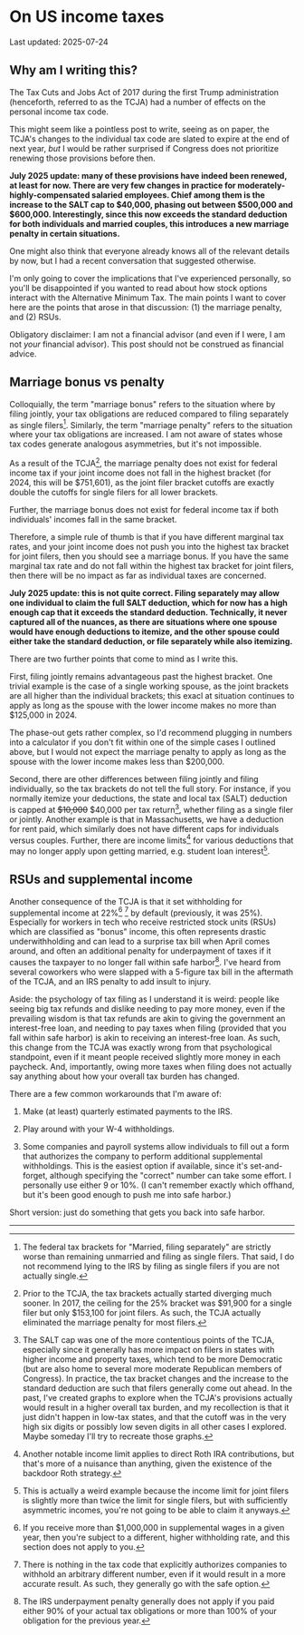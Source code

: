 # On US income taxes

Last updated: 2025-07-24

## Why am I writing this?

The Tax Cuts and Jobs Act of 2017 during the first Trump administration
(henceforth, referred to as the TCJA) had a number of effects on the
personal income tax code.

This might seem like a pointless post to write, seeing as on paper, the
TCJA's changes to the individual tax code are slated to expire at the end
of next year, _but_ I would be rather surprised if Congress does not
prioritize renewing those provisions before then.

**July 2025 update: many of these provisions have indeed been renewed, at
least for now. There are very few changes in practice for
moderately-highly-compensated salaried employees. Chief among them is the
increase to the SALT cap to \$40,000, phasing out between \$500,000 and
\$600,000. Interestingly, since this now exceeds the standard deduction for
both individuals and married couples, this introduces a new marriage
penalty in certain situations.**

One might also think that everyone already knows all of the relevant
details by now, but I had a recent conversation that suggested
otherwise.

I'm only going to cover the implications that I've experienced personally,
so you'll be disappointed if you wanted to read about how stock options
interact with the Alternative Minimum Tax. The main points I want to cover
here are the points that arose in that discussion: (1) the marriage
penalty, and (2) RSUs.

Obligatory disclaimer: I am not a financial advisor (and even if I were, I
am not _your_ financial advisor). This post should not be construed as
financial advice.

## Marriage bonus vs penalty

Colloquially, the term "marriage bonus" refers to the situation where by
filing jointly, your tax obligations are reduced compared to filing
separately as single filers[^filing_separately]. Similarly, the term
"marriage penalty" refers to the situation where your tax obligations are
increased. I am not aware of states whose tax codes generate analogous
asymmetries, but it's not impossible.

As a result of the TCJA[^pre_tcja_penalty], the marriage penalty does not
exist for federal income tax if your joint income does not fall in the
highest bracket (for 2024, this will be \$751,601), as the joint filer
bracket cutoffs are exactly double the cutoffs for single filers for all
lower brackets.

Further, the marriage bonus does not exist for federal income tax if both
individuals' incomes fall in the same bracket.

Therefore, a simple rule of thumb is that if you have different marginal
tax rates, and your joint income does not push you into the highest tax
bracket for joint filers, then you should see a marriage bonus. If you have
the same marginal tax rate and do not fall within the highest tax bracket
for joint filers, then there will be no impact as far as individual taxes
are concerned.

**July 2025 update: this is not quite correct. Filing separately may allow
one individual to claim the full SALT deduction, which for now has a high
enough cap that it exceeds the standard deduction. Technically, it never
captured all of the nuances, as there are situations where one spouse would
have enough deductions to itemize, and the other spouse could either take
the standard deduction, or file separately while also itemizing.**

There are two further points that come to mind as I write this.

First, filing jointly remains advantageous past the highest bracket. One
trivial example is the case of a single working spouse, as the joint
brackets are all higher than the individual brackets; this exacl at
situation continues to apply as long as the spouse with the lower income
makes no more than \$125,000 in 2024.

The phase-out gets rather complex, so I'd recommend plugging in numbers
into a calculator if you don't fit within one of the simple cases I
outlined above, but I would not expect the marriage penalty to apply as
long as the spouse with the lower income makes less than \$200,000.

Second, there are other differences between filing jointly and filing
individually, so the tax brackets do not tell the full story. For instance,
if you normally itemize your deductions, the state and local tax (SALT)
deduction is capped at ~~\$10,000~~ \$40,000 per tax return[^salt], whether
filing as a single filer or jointly. Another example is that in
Massachusetts, we have a deduction for rent paid, which similarly does not
have different caps for individuals versus couples. Further, there are
income limits[^backdoor] for various deductions that may no longer apply
upon getting married, e.g. student loan interest[^student_loans].

## RSUs and supplemental income

Another consequence of the TCJA is that it set withholding for supplemental
income at 22%[^millionaires] [^bonus_withholding] by default (previously,
it was 25%). Especially for workers in tech who receive restricted stock
units (RSUs) which are classified as "bonus" income, this often represents
drastic underwithholding and can lead to a surprise tax bill when April
comes around, and often an additional penalty for underpayment of taxes if
it causes the taxpayer to no longer fall within safe
harbor[^safe_harbor]. I've heard from several coworkers who were slapped
with a 5-figure tax bill in the aftermath of the TCJA, and an IRS penalty
to add insult to injury.

Aside: the psychology of tax filing as I understand it is weird: people
like seeing big tax refunds and dislike needing to pay more money, even if
the prevailing wisdom is that tax refunds are akin to giving the government
an interest-free loan, and needing to pay taxes when filing (provided that
you fall within safe harbor) is akin to receiving an interest-free loan. As
such, this change from the TCJA was exactly wrong from that psychological
standpoint, even if it meant people received slightly more money in each
paycheck. And, importantly, owing more taxes when filing does not actually
say anything about how your overall tax burden has changed.

There are a few common workarounds that I'm aware of:

1. Make (at least) quarterly estimated payments to the IRS.

1. Play around with your W-4 withholdings.

1. Some companies and payroll systems allow individuals to fill out a form
   that authorizes the company to perform additional supplemental
   withholdings. This is the easiest option if available, since it's
   set-and-forget, although specifying the "correct" number can take some
   effort. I personally use either 9 or 10%. (I can't remember exactly
   which offhand, but it's been good enough to push me into safe harbor.)

Short version: just do something that gets you back into safe harbor.

<hr>

[^backdoor]: Another notable income limit applies to direct Roth IRA
    contributions, but that's more of a nuisance than anything, given the
    existence of the backdoor Roth strategy.

[^bonus_withholding]: There is nothing in the tax code that explicitly
	authorizes companies to withhold an arbitrary different number, even if
	it would result in a more accurate result. As such, they generally go
	with the safe option.

[^filing_separately]: The federal tax brackets for "Married, filing
	separately" are strictly worse than remaining unmarried and filing as
	single filers. That said, I do not recommend lying to the IRS by filing
	as single filers if you are not actually single.

[^millionaires]: If you receive more than \$1,000,000 in supplemental wages
	in a given year, then you're subject to a different, higher withholding
	rate, and this section does not apply to you.

[^pre_tcja_penalty]: Prior to the TCJA, the tax brackets actually started
	diverging much sooner. In 2017, the ceiling for the 25% bracket was
	\$91,900 for a single filer but only \$153,100 for joint filers. As such,
	the TCJA actually eliminated the marriage penalty for most filers.

[^safe_harbor]: The IRS underpayment penalty generally does not apply if
	you paid either 90% of your actual tax obligations or more than 100% of
	your obligation for the previous year.

[^salt]: The SALT cap was one of the more contentious points of the TCJA,
	especially since it generally has more impact on filers in states with
	higher income and property taxes, which tend to be more Democratic (but
	are also home to several more moderate Republican members of
	Congress). In practice, the tax bracket changes and the increase to the
	standard deduction are such that filers generally come out ahead. In
	the past, I've created graphs to explore when the TCJA's provisions
	actually would result in a higher overall tax burden, and my
	recollection is that it just didn't happen in low-tax states, and that
	the cutoff was in the very high six digits or possibly low seven digits
	in all other cases I explored. Maybe someday I'll try to recreate those
	graphs.

[^student_loans]: This is actually a weird example because the income limit
	for joint filers is slightly more than twice the limit for single
	filers, but with sufficiently asymmetric incomes, you're not going to
	be able to claim it anyways.
